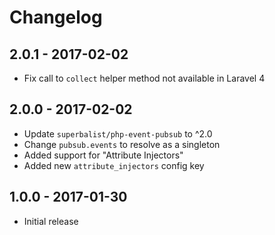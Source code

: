 # Changelog

## 2.0.1 - 2017-02-02

* Fix call to `collect` helper method not available in Laravel 4

## 2.0.0 - 2017-02-02

* Update `superbalist/php-event-pubsub` to ^2.0
* Change `pubsub.events` to resolve as a singleton
* Added support for "Attribute Injectors"
* Added new `attribute_injectors` config key

## 1.0.0 - 2017-01-30

* Initial release